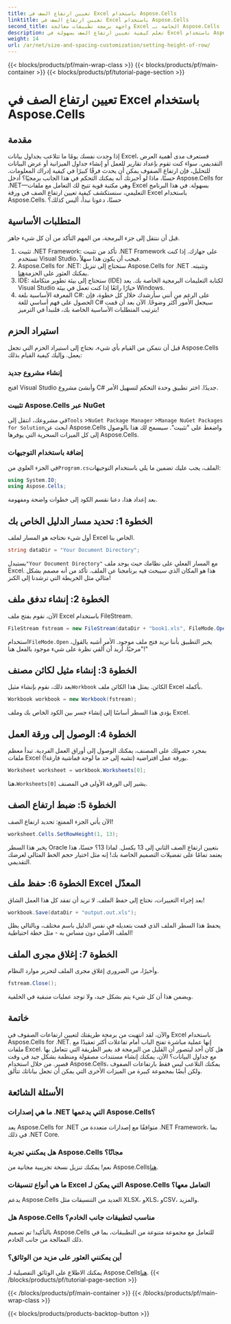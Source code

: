 ```yaml
---
title: تعيين ارتفاع الصف في Excel باستخدام Aspose.Cells
linktitle: تعيين ارتفاع الصف في Excel باستخدام Aspose.Cells
second_title: واجهة برمجة تطبيقات معالجة Excel الخاصة بـ Aspose.Cells .NET
description: تعلم كيفية تعيين ارتفاع الصف بسهولة في Excel باستخدام Aspose.Cells for .NET من خلال هذا الدليل خطوة بخطوة.
weight: 14
url: /ar/net/size-and-spacing-customization/setting-height-of-row/
---
```


{{< blocks/products/pf/main-wrap-class >}}
{{< blocks/products/pf/main-container >}}
{{< blocks/products/pf/tutorial-page-section >}}

# تعيين ارتفاع الصف في Excel باستخدام Aspose.Cells

## مقدمة
إذا وجدت نفسك يومًا ما تتلاعب بجداول بيانات Excel، فستعرف مدى أهمية العرض التقديمي. سواء كنت تقوم بإعداد تقارير للعمل أو إنشاء جداول الميزانية أو عرض البيانات للتحليل، فإن ارتفاع الصفوف يمكن أن يحدث فرقًا كبيرًا في كيفية إدراك المعلومات. حسنًا، ماذا لو أخبرتك أنه يمكنك التحكم في هذا الجانب برمجيًا؟ أدخل Aspose.Cells for .NET—وهي مكتبة قوية تتيح لك التعامل مع ملفات Excel بسهولة. في هذا البرنامج التعليمي، سنستكشف كيفية تعيين ارتفاع الصف في ورقة Excel باستخدام Aspose.Cells.
حسنًا، دعونا نبدأ، أليس كذلك؟
## المتطلبات الأساسية
قبل أن ننتقل إلى جزء البرمجة، من المهم التأكد من أن كل شيء جاهز. 
1. تثبيت .NET Framework: تأكد من تثبيت .NET Framework على جهازك. إذا كنت تستخدم Visual Studio، فيجب أن يكون هذا سهلاً.
2.  Aspose.Cells for .NET: ستحتاج إلى تنزيل Aspose.Cells for .NET وتثبيته. يمكنك العثور على الحزمة[هنا](https://releases.aspose.com/cells/net/).
3. IDE: ستحتاج إلى بيئة تطوير متكاملة (IDE) لكتابة التعليمات البرمجية الخاصة بك. يعد Visual Studio خيارًا رائعًا إذا كنت تعمل في بيئة Windows.
4. المعرفة الأساسية بلغة C#: على الرغم من أنني سأرشدك خلال كل خطوة، فإن الحصول على فهم أساسي للغة C# سيجعل الأمور أكثر وضوحًا.
الآن بعد أن قمت بترتيب المتطلبات الأساسية الخاصة بك، فلنبدأ في الترميز!
## استيراد الحزم
قبل أن نتمكن من القيام بأي شيء، نحتاج إلى استيراد الحزم التي تجعل Aspose.Cells يعمل. وإليك كيفية القيام بذلك:
### إنشاء مشروع جديد
افتح Visual Studio وأنشئ مشروع C# جديدًا. اختر تطبيق وحدة التحكم لتسهيل الأمر. 
### تثبيت Aspose.Cells عبر NuGet
 في مشروعك، انتقل إلى`Tools` >`NuGet Package Manager` >`Manage NuGet Packages for Solution`ابحث عن Aspose.Cells واضغط على "تثبيت". سيسمح لك هذا بالوصول إلى كل الميزات السحرية التي يوفرها Aspose.Cells.
### إضافة باستخدام التوجيهات
 في الجزء العلوي من`Program.cs`الملف، يجب عليك تضمين ما يلي باستخدام التوجيهات:
```csharp
using System.IO;
using Aspose.Cells;
```
بعد إعداد هذا، دعنا نقسم الكود إلى خطوات واضحة ومفهومة.

## الخطوة 1: تحديد مسار الدليل الخاص بك
أول شيء نحتاجه هو المسار لملف Excel الخاص بنا. 
```csharp
string dataDir = "Your Document Directory";
```
 يستبدل`"Your Document Directory"` مع المسار الفعلي على نظامك حيث يوجد ملف Excel. هذا هو المكان الذي سيبحث فيه برنامجنا عن الملف. تأكد من أنه مصمم بشكل مثالي مثل الخريطة التي ترشدنا إلى الكنز!
## الخطوة 2: إنشاء تدفق ملف
الآن، نقوم بفتح ملف Excel باستخدام FileStream. 
```csharp
FileStream fstream = new FileStream(dataDir + "book1.xls", FileMode.Open);
```
 استخدام`FileMode.Open` يخبر التطبيق بأننا نريد فتح ملف موجود. الأمر أشبه بالقول، "مرحبًا، أريد أن ألقي نظرة على شيء موجود بالفعل هنا!"
## الخطوة 3: إنشاء مثيل لكائن مصنف
 بعد ذلك، نقوم بإنشاء مثيل`Workbook` الكائن. يمثل هذا الكائن ملف Excel بأكمله. 
```csharp
Workbook workbook = new Workbook(fstream);
```
يؤدي هذا السطر أساسًا إلى إنشاء جسر بين الكود الخاص بك وملف Excel. 
## الخطوة 4: الوصول إلى ورقة العمل
بمجرد حصولك على المصنف، يمكنك الوصول إلى أوراق العمل الفردية. تبدأ معظم ملفات Excel بورقة عمل افتراضية (تشبه إلى حد ما لوحة قماشية فارغة!). 
```csharp
Worksheet worksheet = workbook.Worksheets[0];
```
 هنا،`Worksheets[0]` يشير إلى الورقة الأولى في المصنف. 
## الخطوة 5: ضبط ارتفاع الصف
الآن يأتي الجزء الممتع: تحديد ارتفاع الصف! 
```csharp
worksheet.Cells.SetRowHeight(1, 13);
```
يخبر هذا السطر Oracle بتعيين ارتفاع الصف الثاني إلى 13 بكسل. لماذا 13؟ حسنًا، هذا يعتمد تمامًا على تفضيلات التصميم الخاصة بك! إنه مثل اختيار حجم الخط المثالي لعرضك التقديمي.
## الخطوة 6: حفظ ملف Excel المعدّل
بعد إجراء التغييرات، نحتاج إلى حفظ الملف. لا تريد أن تفقد كل هذا العمل الشاق!
```csharp
workbook.Save(dataDir + "output.out.xls");
```
يحفظ هذا السطر الملف الذي قمت بتعديله في نفس الدليل باسم مختلف، وبالتالي يظل الملف الأصلي دون مساس به - مثل خطة احتياطية!
## الخطوة 7: إغلاق مجرى الملف
وأخيرًا، من الضروري إغلاق مجرى الملف لتحرير موارد النظام. 
```csharp
fstream.Close();
```
ويضمن هذا أن كل شيء يتم بشكل جيد، ولا توجد عمليات متبقية في الخلفية.
## خاتمة
والآن، لقد انتهيت من برمجة طريقتك لتعيين ارتفاعات الصفوف في Excel باستخدام Aspose.Cells for .NET. إنها عملية مباشرة تفتح الباب أمام تفاعلات أكثر تعقيدًا مع ملفات Excel.
هل كان أحد ليتصور أن القليل من البرمجة قد يغير الطريقة التي تتعامل بها مع جداول البيانات؟ الآن، يمكنك إنشاء مستندات مصقولة ومنظمة بشكل جيد في وقت قصير. من خلال استخدام Aspose.Cells، يمكنك التلاعب ليس فقط بارتفاعات الصفوف ولكن أيضًا بمجموعة كبيرة من الميزات الأخرى التي يمكن أن تجعل بياناتك تتألق.
## الأسئلة الشائعة
### ما هي إصدارات .NET التي يدعمها Aspose.Cells؟
يعد Aspose.Cells for .NET متوافقًا مع إصدارات متعددة من .NET Framework، بما في ذلك .NET Core.
### هل يمكنني تجربة Aspose.Cells مجانًا؟
 نعم! يمكنك تنزيل نسخة تجريبية مجانية من Aspose.Cells[هنا](https://releases.aspose.com/).
### ما هي أنواع تنسيقات Excel التي يمكن لـ Aspose.Cells التعامل معها؟
يدعم Aspose.Cells العديد من التنسيقات مثل XLSX، وXLS، وCSV، والمزيد.
### هل Aspose.Cells مناسب لتطبيقات جانب الخادم؟
بالتأكيد! تم تصميم Aspose.Cells للتعامل مع مجموعة متنوعة من التطبيقات، بما في ذلك المعالجة من جانب الخادم.
### أين يمكنني العثور على مزيد من الوثائق؟
 يمكنك الاطلاع على الوثائق التفصيلية لـ Aspose.Cells[هنا](https://reference.aspose.com/cells/net/).
{{< /blocks/products/pf/tutorial-page-section >}}

{{< /blocks/products/pf/main-container >}}
{{< /blocks/products/pf/main-wrap-class >}}

{{< blocks/products/products-backtop-button >}}
